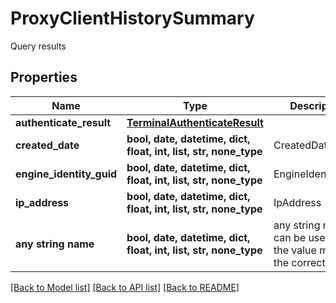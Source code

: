 # ProxyClientHistorySummary

Query results

## Properties
Name | Type | Description | Notes
------------ | ------------- | ------------- | -------------
**authenticate_result** | [**TerminalAuthenticateResult**](TerminalAuthenticateResult.md) |  | [optional] 
**created_date** | **bool, date, datetime, dict, float, int, list, str, none_type** | CreatedDate | [optional] 
**engine_identity_guid** | **bool, date, datetime, dict, float, int, list, str, none_type** | EngineIdentityGuid | [optional] 
**ip_address** | **bool, date, datetime, dict, float, int, list, str, none_type** | IpAddress | [optional] 
**any string name** | **bool, date, datetime, dict, float, int, list, str, none_type** | any string name can be used but the value must be the correct type | [optional]

[[Back to Model list]](../README.md#documentation-for-models) [[Back to API list]](../README.md#documentation-for-api-endpoints) [[Back to README]](../README.md)


